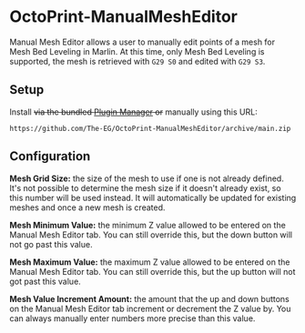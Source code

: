 # OctoPrint-ManualMeshEditor

Manual Mesh Editor allows a user to manually edit points of a mesh for Mesh Bed Leveling in Marlin. At this time, only Mesh Bed Leveling is supported, the mesh is retrieved with `G29 S0` and edited with `G29 S3`.

## Setup

Install ~~via the bundled [Plugin Manager](https://docs.octoprint.org/en/master/bundledplugins/pluginmanager.html)
or~~ manually using this URL:

    https://github.com/The-EG/OctoPrint-ManualMeshEditor/archive/main.zip

## Configuration

**Mesh Grid Size:** the size of the mesh to use if one is not already defined. It's not possible to determine the mesh size if it doesn't already exist, so this number will be used instead. It will automatically be updated for existing meshes and once a new mesh is created.

**Mesh Minimum Value:** the minimum Z value allowed to be entered on the Manual Mesh Editor tab. You can still override this, but the down button will not go past this value.

**Mesh Maximum Value:** the maximum Z value allowed to be entered on the Manual Mesh Editor tab. You can still override this, but the up button will not got past this value.

**Mesh Value Increment Amount:** the amount that the up and down buttons on the Manual Mesh Editor tab increment or decrement the Z value by. You can always manually enter numbers more precise than this value.
